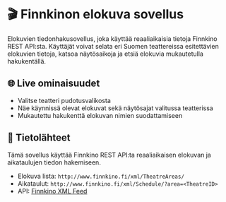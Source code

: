 # 🎬 Finnkinon elokuva sovellus

 Elokuvien tiedonhakusovellus, joka käyttää reaaliaikaisia tietoja Finnkino REST API:sta. Käyttäjät voivat selata eri Suomen teattereissa esitettävien elokuvien tietoja, katsoa näytösaikoja ja etsiä elokuvia mukautetulla hakukentällä.

## 🌐 Live ominaisuudet

- Valitse teatteri pudotusvalikosta
- Näe käynnissä olevat elokuvat sekä näytösajat valitussa teatterissa
- Mukautettu hakukenttä elokuvan nimien suodattamiseen

## 📡 Tietolähteet

 Tämä sovellus käyttää Finnkino REST API:ta reaaliaikaisen elokuvan ja aikataulujen tiedon hakemiseen.

- Elokuva lista: `http://www.finnkino.fi/xml/TheatreAreas/`
- Aikataulut: `http://www.finnkino.fi/xml/Schedule/?area=<TheatreID>`
- API: [Finnkino XML Feed](http://www.finnkino.fi/xml)

